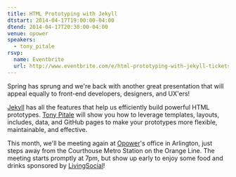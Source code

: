 ```yaml
---
title: HTML Prototyping with Jekyll
dtstart: 2014-04-17T19:00:00-04:00
dtend: 2014-04-17T20:30:00-04:00
venue: opower
speakers:
  - tony_pitale
rsvp:
  name: Eventbrite
  url: http://www.eventbrite.com/e/html-prototyping-with-jekyll-tickets-11213095671
---
```


Spring has sprung and we're back with another great presentation that will appeal equally to front-end developers, designers, and UX'ers!

[Jekyll](http://jekyllrb.com) has all the features that help us efficiently build powerful HTML prototypes. [Tony Pitale](http://tpitale.com) will show you how to leverage templates, layouts, includes, data, and GitHub pages to make your prototypes more flexible, maintainable, and effective.

This month, we'll be meeting again at [Opower](http://opower.com)'s office in Arlington, just steps away from the Courthouse Metro Station on the Orange Line. The meeting starts promptly at 7pm, but show up early to enjoy some food and drinks sponsored by [LivingSocial](https://www.livingsocial.com)!